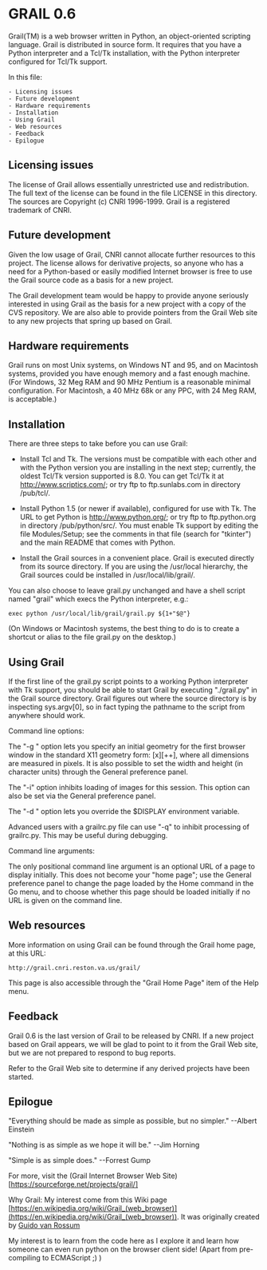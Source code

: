 GRAIL 0.6
=========

Grail(TM) is a web browser written in Python, an object-oriented
scripting language.  Grail is distributed in source form.  It requires
that you have a Python interpreter and a Tcl/Tk installation, with the
Python interpreter configured for Tcl/Tk support.

In this file:

	- Licensing issues
	- Future development
	- Hardware requirements
	- Installation
	- Using Grail
	- Web resources
	- Feedback
	- Epilogue


Licensing issues
----------------

The license of Grail allows essentially unrestricted use and
redistribution.  The full text of the license can be found in the file
LICENSE in this directory.  The sources are Copyright (c) CNRI
1996-1999.  Grail is a registered trademark of CNRI.


Future development
------------------

Given the low usage of Grail, CNRI cannot allocate further resources
to this project.  The license allows for derivative projects, so
anyone who has a need for a Python-based or easily modified Internet
browser is free to use the Grail source code as a basis for a new
project.

The Grail development team would be happy to provide anyone seriously
interested in using Grail as the basis for a new project with a copy
of the CVS repository.  We are also able to provide pointers from the 
Grail Web site to any new projects that spring up based on Grail.


Hardware requirements
---------------------

Grail runs on most Unix systems, on Windows NT and 95, and on
Macintosh systems, provided you have enough memory and a fast enough
machine.  (For Windows, 32 Meg RAM and 90 MHz Pentium is a reasonable
minimal configuration.  For Macintosh, a 40 MHz 68k or any PPC, with
24 Meg RAM, is acceptable.)


Installation
------------

There are three steps to take before you can use Grail:

- Install Tcl and Tk.  The versions must be compatible with each other
and with the Python version you are installing in the next step;
currently, the oldest Tcl/Tk version supported is 8.0.  You can get
Tcl/Tk it at http://www.scriptics.com/; or try ftp to ftp.sunlabs.com
in directory /pub/tcl/.

- Install Python 1.5 (or newer if available), configured for use with
Tk.  The URL to get Python is http://www.python.org/; or try ftp to
ftp.python.org in directory /pub/python/src/.  You must enable Tk
support by editing the file Modules/Setup; see the comments in that
file (search for "tkinter") and the main README that comes with Python.

- Install the Grail sources in a convenient place.  Grail is executed
directly from its source directory.  If you are using the /usr/local
hierarchy, the Grail sources could be installed in
/usr/local/lib/grail/.

You can also choose to leave grail.py unchanged and have a shell
script named "grail" which execs the Python interpreter, e.g.:

    exec python /usr/local/lib/grail/grail.py ${1+"$@"}

(On Windows or Macintosh systems, the best thing to do is to create a
shortcut or alias to the file grail.py on the desktop.)


Using Grail
-----------

If the first line of the grail.py script points to a working Python
interpreter with Tk support, you should be able to start Grail by
executing "./grail.py" in the Grail source directory.  Grail figures
out where the source directory is by inspecting sys.argv[0], so in
fact typing the pathname to the script from anywhere should work.

Command line options:

The "-g <geometry>" option lets you specify an initial geometry for
the first browser window in the standard X11 geometry form:
[<width>x<height>][+<x>+<y>], where all dimensions are measured in
pixels.  It is also possible to set the width and height (in character
units) through the General preference panel.

The "-i" option inhibits loading of images for this session.
This option can also be set via the General preference panel.

The "-d <display>" option lets you override the $DISPLAY environment
variable.

Advanced users with a grailrc.py file can use "-q" to inhibit
processing of grailrc.py.  This may be useful during debugging.

Command line arguments:

The only positional command line argument is an optional URL of a page
to display initially.  This does not become your "home page"; use the
General preference panel to change the page loaded by the Home command
in the Go menu, and to choose whether this page should be loaded
initially if no URL is given on the command line.


Web resources
-------------

More information on using Grail can be found through the Grail home
page, at this URL:

    http://grail.cnri.reston.va.us/grail/

This page is also accessible through the "Grail Home Page" item of the
Help menu.


Feedback
--------

Grail 0.6 is the last version of Grail to be released by CNRI.  If a
new project based on Grail appears, we will be glad to point to it
from the Grail Web site, but we are not prepared to respond to bug
reports.

Refer to the Grail Web site to determine if any derived projects have
been started.


Epilogue
--------

"Everything should be made as simple as possible, but no simpler."
	--Albert Einstein

"Nothing is as simple as we hope it will be."
	--Jim Horning

"Simple is as simple does."
	--Forrest Gump


For more, visit the (Grail Internet Browser Web Site)[https://sourceforge.net/projects/grail/]

Why Grail: My interest come from this Wiki page [https://en.wikipedia.org/wiki/Grail_(web_browser)](https://en.wikipedia.org/wiki/Grail_(web_browser)). It was originally created by [Guido van Rossum](https://en.wikipedia.org/wiki/Guido_van_Rossum)


My interest is to learn from the code here as I explore it and learn how someone can even run python on the browser client side! (Apart from pre-compiling to ECMAScript ;) )

